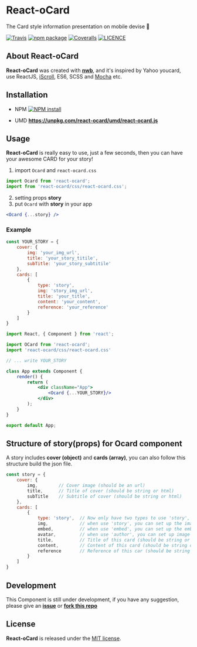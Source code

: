 # React-oCard

The Card style information presentation on mobile devise :iphone:

[![Travis][build-badge]][build]
[![npm package][npm-badge]][npm]
[![Coveralls][coveralls-badge]][coveralls]
[![LICENCE][licence-image]][licence-url]

[build-badge]: https://travis-ci.org/GeorgioWan/react-ocard.svg?branch=master
[build]: https://travis-ci.org/GeorgioWan/react-ocard

[npm-badge]: https://img.shields.io/npm/v/react-ocard.svg
[npm]: https://www.npmjs.com/package/react-ocard

[coveralls-badge]: https://img.shields.io/coveralls/georgiowan/react-ocard/master.png?style=flat-square
[coveralls]: https://coveralls.io/github/georgiowan/react-ocard

[licence-image]: https://img.shields.io/npm/l/react-ocard.svg
[licence-url]: https://github.com/GeorgioWan/react-ocard/blob/master/LICENSE

## About React-oCard

**React-oCard** was created with [**nwb**](https://github.com/insin/nwb), and it's inspired by Yahoo youcard, use ReactJS, [iScroll](https://github.com/cubiq/iscroll), ES6, SCSS and [Mocha](https://github.com/mochajs/mocha) etc.

## Installation

- NPM
[![NPM install](https://nodei.co/npm/react-ocard.png)](https://www.npmjs.com/package/react-ocard)

- UMD
**https://unpkg.com/react-ocard/umd/react-ocard.js**

## Usage

**React-oCard** is really easy to use, just a few seconds, then you can have your awesome CARD for your story!

1. import `Ocard` and `react-ocard.css`

```jsx
import Ocard from 'react-ocard';
import from 'react-ocard/css/react-ocard.css';
```

2. setting props **story**
3. put `Ocard` with **story** in your app

```jsx
<Ocard {...story} />
```

### Example

```jsx
const YOUR_STORY = {
    cover: {
        img: 'your_img_url',
        title: 'your_story_titile',
        subTitle: 'your_story_subtitile'
    },
    cards: [
        {
            type: 'story',
            img: 'story_img_url',
            title: 'your_title',
            content: 'your_content',
            reference: 'your_reference'
        }
    ]
}
```

```jsx
import React, { Component } from 'react';

import OCard from 'react-ocard';
import 'react-ocard/css/react-ocard.css'

// ... write YOUR_STORY

class App extends Component {
    render() {
        return (
            <div className="App">
                <Ocard {...YOUR_STORY}/>
            </div>
        );
    }
}

export default App;
```

## Structure of story(props) for **Ocard** component

A story includes **cover (object)** and **cards (array)**, you can also follow this structure build the json file.

```jsx
const story = {
    cover: {
        img,        // Cover image (should be an url)
        title,      // Title of cover (should be string or html)
        subTitle    // Subtitle of cover (should be string or html)
    },
    cards: [
        {
            type: 'story',  // Now only have two types to use 'story', 'author' and 'embed'
            img,            // when use 'story', you can set up the image (should be an url)
            embed,          // when use 'embed', you can set up the embed (should be an iframe tag, ex. youtube video)
            avatar,         // when use 'author', you can set up image and avatar (should be an url)
            title,          // Title of this card (should be string or html)
            content,        // Content of this card (should be string or html)
            reference       // Reference of this car (should be string or html, and ref can be empty)
        }
    ]
}
```

## Development

This Component is still under development, if you have any suggestion, please give an [**issue**](https://github.com/GeorgioWan/react-ocard/issues) or [**fork this repo**](https://github.com/GeorgioWan/react-ocard#fork-destination-box)

## License

**React-oCard** is released under the [MIT license](https://github.com/GeorgioWan/react-ocard/blob/master/LICENSE).